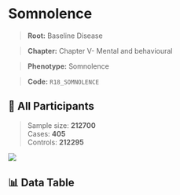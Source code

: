 # Somnolence

> **Root:** Baseline Disease  

> **Chapter:** Chapter V- Mental and behavioural  

> **Phenotype:** Somnolence  

> **Code:** `R18_SOMNOLENCE`

## 🧪 All Participants  
> Sample size: **212700**  
> Cases: **405**  
> Controls: **212295**
<img src="/Sensitive/Figures/ALL/Incidence/R18_SOMNOLENCE.png"/>

## 📊 Data Table
<CsvTableMRF src="/Sensitive/Data/ALL/Incidence/COX_R18_SOMNOLENCE.csv"/>

